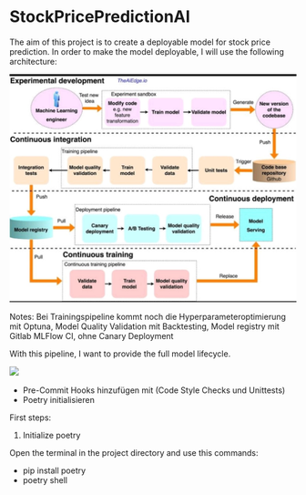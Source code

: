 # StockPricePredictionAI

The aim of this project is to create a deployable model for stock price prediction. In order to make the model deployable, I will use the following architecture:


<img src="Software Architecture.jpg">


Notes: Bei Trainingspipeline kommt noch die Hyperparameteroptimierung mit Optuna, Model Quality Validation mit Backtesting, Model registry mit Gitlab MLFlow CI, ohne Canary Deployment


With this pipeline, I want to provide the full model lifecycle.

<img src="MLOps_Lifecylce.jpg">

- Pre-Commit Hooks hinzufügen mit (Code Style Checks und Unittests)
- Poetry initialisieren


First steps:

1. Initialize poetry

Open the terminal in the project directory and use this commands:

- pip install poetry 
- poetry shell